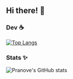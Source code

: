## Hi there! 👋


### Dev ☕
[![Top Langs](https://github-readme-stats-three-self-29.vercel.app/api/top-langs/?username=PranoveAB&theme=radical&show_icons=true&layout=compact&langs_count=8)](https://github.com/PranoveAB/github-readme-stats)

### Stats ✨
![Pranove's GitHub stats](https://github-readme-stats-three-self-29.vercel.app/api?username=PranoveAB&show_icons=true&theme=radical&count_private=true)
<!--
**PranoveAB/PranoveAB** is a ✨ _special_ ✨ repository because its `README.md` (this file) appears on your GitHub profile.

Here are some ideas to get you started:

- 🔭 I’m currently working on ...
- 🌱 I’m currently learning ...
- 👯 I’m looking to collaborate on ...
- 🤔 I’m looking for help with ...
- 💬 Ask me about ...
- 📫 How to reach me: ...
- 😄 Pronouns: ...
- ⚡ Fun fact: ...
-->
